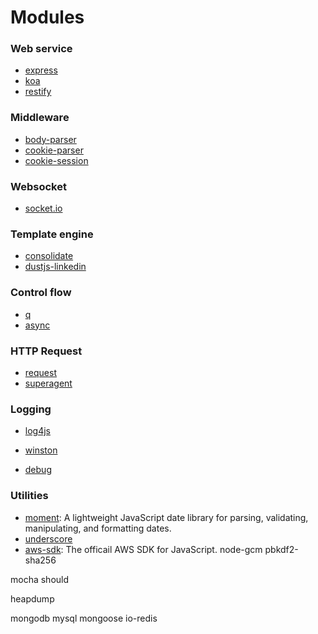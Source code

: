 # Modules

### Web service
- [express](https://github.com/expressjs/express/?_ga=1.20494328.1517927487.1386211128)
- [koa](https://github.com/koajs/koa)
- [restify](https://github.com/restify/node-restify)


### Middleware
- [body-parser](https://github.com/expressjs/body-parser)
- [cookie-parser](https://github.com/expressjs/cookie-parser)
- [cookie-session](https://github.com/expressjs/cookie-session)

### Websocket
- [socket.io](https://github.com/socketio/socket.io)

### Template engine
- [consolidate](https://github.com/tj/consolidate.js/)
- [dustjs-linkedin](https://github.com/linkedin/dustjs)

### Control flow
- [q](https://github.com/kriskowal/q)
- [async](https://github.com/caolan/async)

### HTTP Request
- [request](https://github.com/request/request)
- [superagent](https://github.com/visionmedia/superagent)

### Logging
- [log4js](https://github.com/nomiddlename/log4js-node)
- [winston](https://github.com/winstonjs/winston)

- [debug](https://github.com/visionmedia/debug)

### Utilities
- [moment](https://github.com/moment/moment): A lightweight JavaScript date library for parsing, validating, manipulating, and formatting dates.
- [underscore](https://github.com/jashkenas/underscore)
- [aws-sdk](https://github.com/aws/aws-sdk-js): The officail AWS SDK for JavaScript.
node-gcm
pbkdf2-sha256

mocha
should

heapdump

mongodb
mysql
mongoose
io-redis